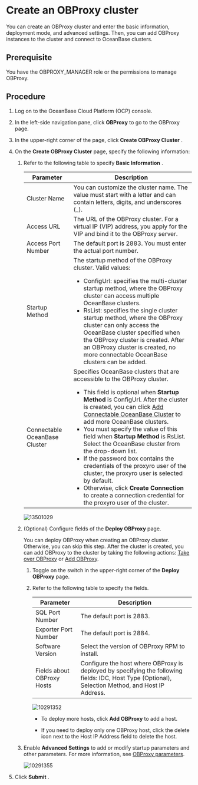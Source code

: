 Create an OBProxy cluster
==============================================

You can create an OBProxy cluster and enter the basic information, deployment mode, and advanced settings. Then, you can add OBProxy instances to the cluster and connect to OceanBase clusters.

Prerequisite
---------------------------------

You have the OBPROXY_MANAGER role or the permissions to manage OBProxy.

**Procedure**
----------------------------------

1. Log on to the OceanBase Cloud Platform (OCP) console.



2. In the left-side navigation pane, click **OBProxy** to go to the OBProxy page.



3. In the upper-right corner of the page, click **Create OBProxy Cluster** .



4. On the **Create OBProxy Cluster** page, specify the following information:

   1. Refer to the following table to specify **Basic Information** .



      |           Parameter           |                                                                                                                                                                                                                                                                                                                                                                                                                                                       Description                                                                                                                                                                                                                                                                                                                                                                                                                                                       |
      |-------------------------------|-------------------------------------------------------------------------------------------------------------------------------------------------------------------------------------------------------------------------------------------------------------------------------------------------------------------------------------------------------------------------------------------------------------------------------------------------------------------------------------------------------------------------------------------------------------------------------------------------------------------------------------------------------------------------------------------------------------------------------------------------------------------------------------------------------------------------------------------------------------------------------------------------------------------------|
      | Cluster Name                  | You can customize the cluster name. The value must start with a letter and can contain letters, digits, and underscores (_).                                                                                                                                                                                                                                                                                                                                                                                                                                                                                                                                                                                                                                                                                                                                                                                            |
      | Access URL                    | The URL of the OBProxy cluster. For a virtual IP (VIP) address, you apply for the VIP and bind it to the OBProxy server.                                                                                                                                                                                                                                                                                                                                                                                                                                                                                                                                                                                                                                                                                                                                                                                                |
      | Access Port Number            | The default port is 2883. You must enter the actual port number.                                                                                                                                                                                                                                                                                                                                                                                                                                                                                                                                                                                                                                                                                                                                                                                                                                                        |
      | Startup Method                | The startup method of the OBProxy cluster. Valid values: <ul><li> ConfigUrl: specifies the multi-cluster startup method, where the OBProxy cluster can access multiple OceanBase clusters.  </li><li> RsList: specifies the single cluster startup method, where the OBProxy cluster can only access the OceanBase cluster specified when the OBProxy cluster is created. After an OBProxy cluster is created, no more connectable OceanBase clusters can be added. </li> </ul>                                                                                                                                                                                                                                                                                                                                                              |
      | Connectable OceanBase Cluster | Specifies OceanBase clusters that are accessible to the OBProxy cluster. <ul> <li> This field is optional when **Startup Method** is ConfigUrl. After the cluster is created, you can click [Add Connectable OceanBase Cluster](../8.obproxy-management/10.add-a-connectable-ob-cluster.md) to add more OceanBase clusters.   </li><li> You must specify the value of this field when **Startup Method** is RsList.  Select the OceanBase cluster from the drop-down list.  </li><li> If the password box contains the credentials of the proxyro user of the cluster, the proxyro user is selected by default.   </li><li> Otherwise, click **Create Connection** to create a connection credential for the proxyro user of the cluster. </li> </ul>    |



      ![13501029](https://help-static-aliyun-doc.aliyuncs.com/assets/img/en-US/9763667361/p345724.png)


   2. (Optional) Configure fields of the **Deploy OBProxy** page.

      You can deploy OBProxy when creating an OBProxy cluster. Otherwise, you can skip this step. After the cluster is created, you can add OBProxy to the cluster by taking the following actions: [Take over OBProxy](../8.obproxy-management/2.userguide-obproxy.md) or [Add OBProxy](../8.obproxy-management/6.add-obproxy.md).
      1. Toggle on the switch in the upper-right corner of the **Deploy OBProxy** page.



      2. Refer to the following table to specify the fields.



         |         Parameter          |                                                                    Description                                                                     |
         |----------------------------|----------------------------------------------------------------------------------------------------------------------------------------------------|
         | SQL Port Number            | The default port is 2883.                                                                                                                          |
         | Exporter Port Number       | The default port is 2884.                                                                                                                          |
         | Software Version           | Select the version of OBProxy RPM to install.                                                                                                      |
         | Fields about OBProxy Hosts | Configure the host where OBProxy is deployed by specifying the following fields: IDC, Host Type (Optional), Selection Method, and Host IP Address. |



         ![10291352](https://help-static-aliyun-doc.aliyuncs.com/assets/img/en-US/9763667361/p345725.png)
         * To deploy more hosts, click **Add OBProxy** to add a host.



         * If you need to deploy only one OBProxy host, click the delete icon next to the Host IP Address field to delete the host.









   3. Enable **Advanced Settings** to add or modify startup parameters and other parameters. For more information, see [OBProxy parameters](../12.appendix/10.odp-cluster-parameters.md).

      ![10291355](https://help-static-aliyun-doc.aliyuncs.com/assets/img/en-US/9763667361/p345728.png)





5. Click **Submit** .





